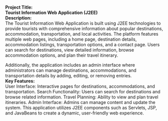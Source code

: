 ****Project Title:****<br>
**Tourist Information Web Application (J2EE)**<br>
**Description:**<br>
The Tourist Information Web Application is built using J2EE technologies to provide tourists with comprehensive information about popular destinations, accommodation, transportation, and local activities. The platform features multiple web pages, including a home page, destination details, accommodation listings, transportation options, and a contact page. Users can search for destinations, view detailed information, browse accommodation options, and plan their travel itinerary.

Additionally, the application includes an admin interface where administrators can manage destinations, accommodations, and transportation details by adding, editing, or removing entries.
<br>
**Key Features:**<br>
User Interface: Interactive pages for destinations, accommodations, and transportation.
Search Functionality: Users can search for destinations and browse related information.
Travel Planning: Ability to view and plan travel itineraries.
Admin Interface: Admins can manage content and update the system.
This application utilizes J2EE components such as Servlets, JSP, and JavaBeans to create a dynamic, user-friendly web experience.

